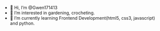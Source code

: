 - 👋 Hi, I’m @Gwen171413
- 👀 I’m interested in gardening, crocheting. 
- 🌱 I’m currently learning Frontend Development(html5, css3, javascript) and python.

<!---
Gwen171413/Gwen171413 is a ✨ special ✨ repository because its `README.md` (this file) appears on your GitHub profile.
You can click the Preview link to take a look at your changes.
--->
